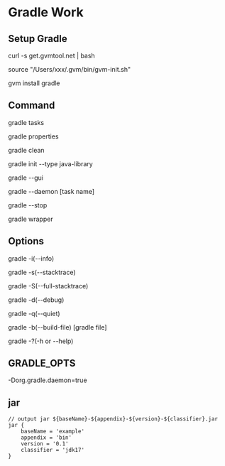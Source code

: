 # Gradle Work

## Setup Gradle

curl -s get.gvmtool.net | bash

source "/Users/xxx/.gvm/bin/gvm-init.sh"

gvm install gradle


## Command

gradle tasks

gradle properties

gradle clean

gradle init --type java-library

gradle --gui

gradle --daemon [task name]

gradle --stop

gradle wrapper


## Options

gradle -i(--info)

gradle -s(--stacktrace)

gradle -S(--full-stacktrace)

gradle -d(--debug)

gradle -q(--quiet)

gradle -b(--build-file) [gradle file]

gradle -?(-h or --help)


## GRADLE_OPTS

-Dorg.gradle.daemon=true


## jar 

```
// output jar ${baseName}-${appendix}-${version}-${classifier}.jar
jar {
    baseName = 'example'
    appendix = 'bin'
    version = '0.1'
    classifier = 'jdk17'
}
```
